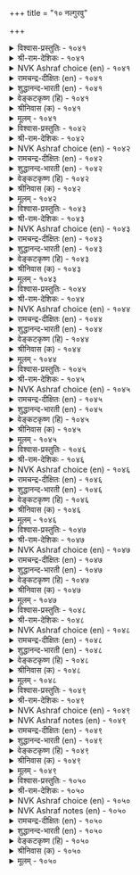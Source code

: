 +++
title = "१० नल्गुरवु"

+++


<details><summary>विश्वास-प्रस्तुतिः - १०४१</summary>

इन्मैयिन् इन्नाददु यादॆनिन् इन्मैयिन्  
इन्मैये इन्ना तदु।      १०४१
</details>

<details><summary>श्री-राम-देशिकः - १०४१</summary>

अधिकारः १०५. दारिद्र्यम्  
दारिद्र्येण समं लोके किं भवेद् दुःखदायकम् ।  
इति प्रश्नस्य दारिद्र्येमेवेत्युत्तरमुच्यताम् ॥ १०४१॥
</details>

<details><summary>NVK Ashraf choice (en) - १०४१</summary>

१०४१
What is more painful than poverty?
The pain of poverty itself!
(N.V.K. Ashraf)
</details>

<details><summary>रामचन्द्र-दीक्षितः (en) - १०४१</summary>

1041 iṉmaiyiṉ iṉṉātatu yāteṉiṉ iṉmaiyiṉ  
iṉmaiyē iṉṉā tatu.

1041\. There is no greater evil than poverty!  
</details>

<details><summary>शुद्धानन्द-भारती (en) - १०४१</summary>

1\. இன்மையின் இன்னாதது யாதெனின் இன்மையின்  
இன்மையே இன்னா தது.  
What gives more pain than scarcity?  
No pain pinches like poverty.        1041  
</details>

<details><summary>वेङ्कटकृष्ण (हि) - १०४१</summary>

1041
यदि पूछो दारिद्र्य सम, दुःखद कौन महान ।  
तो दुःखद दारिद्र्य सम, दारिद्रता ही जान ॥
</details>

<details><summary>श्रीनिवास (क) - १०४१</summary>

1041. बडतनक्किन्त दुःखकरवादुदु यावुदु? बडतनक्किन्त दुःखकरवादुदु, बडतनवे.

</details>

<details><summary>मूलम् - १०४१</summary>

इन्मैयिन् इन्नाददु यादॆनिन् इन्मैयिन्  
इन्मैये इन्ना तदु।      १०४१
</details>

<details><summary>विश्वास-प्रस्तुतिः - १०४२</summary>

इन्मै ऎनवॊरु पावि मऱुमैयुम्  
इम्मैयुम् इण्ड्रि वरुम्।       १०४२
</details>

<details><summary>श्री-राम-देशिकः - १०४२</summary>

लभेत् सहवासं यो दारिद्र्याभिधपापिना ।  
ऐहिकामुष्मिकसुखं न विन्देत् स मानवः ॥ १०४२॥
</details>

<details><summary>NVK Ashraf choice (en) - १०४२</summary>

१०४२
The demon of poverty takes away
The joys of this life and the next.
(K. Krishnaswamy & Vijaya Ramkumar), (S.M. Diaz)
</details>

<details><summary>रामचन्द्र-दीक्षितः (en) - १०४२</summary>

1042 iṉmai eṉaoru pāvi maṟumaiyum  
immaiyum iṉṟi varum.

1042\. Poverty is an evil which blasts at once the joys of earth and of heaven.  
</details>

<details><summary>शुद्धानन्द-भारती (en) - १०४२</summary>

2\. இன்மை எனஒரு பாவி மறுமையும்  
இம்மையும் இன்றி வரும்.  
The sinner Want is enemy dire  
Of joys of earth and heaven there.        1042  
</details>

<details><summary>वेङ्कटकृष्ण (हि) - १०४२</summary>

1042
निर्धनता की पापिनी, यदि रहती है साथ ।  
लोक तथा परलोक से, धोना होगा हाथ ॥
</details>

<details><summary>श्रीनिवास (क) - १०४२</summary>

1042. बडतनवॆम्ब पापियु ऒब्बन मनॆयन्नु प्रवेशिसिदल्लि, अवनिगॆ इह जन्मदल्लियू मरु जन्मदल्लियू सुख
सन्तोषगळु इल्लवागुवुदु.

</details>

<details><summary>मूलम् - १०४२</summary>

इन्मै ऎनवॊरु पावि मऱुमैयुम्  
इम्मैयुम् इण्ड्रि वरुम्।       १०४२
</details>

<details><summary>विश्वास-प्रस्तुतिः - १०४३</summary>

तॊल्वरवुम् तोलुम् कॆडुक्कुम् तॊगैयाग  
नल्गुरवु ऎन्नुम् नसै।       १०४३
</details>

<details><summary>श्री-राम-देशिकः - १०४३</summary>

दादिद्र्यसंज्ञिकी त्वाशा यमाश्रित्य वसेन्नरम् ।  
कुलश्रैष्ठ्यं च कीर्तिश्च तं विहाय विनिःसरेत् ॥ १०४३॥
</details>

<details><summary>NVK Ashraf choice (en) - १०४३</summary>

१०४३
That cancer called poverty destroys at once
The honor of ancient descent and clout.
(K.R. Srinivasa Iyengar), (Satguru Subramuniyaswami)
</details>

<details><summary>रामचन्द्र-दीक्षितः (en) - १०४३</summary>

1043 tolvaravum tōlum keṭukkum tokaiyāka  
nalkuravu eṉṉum nacai.

1043\. Poverty which springs of avarice ruins one’s ancestry and its fair name.  
</details>

<details><summary>शुद्धानन्द-भारती (en) - १०४३</summary>

3\. தொல்வரவும் தோலும் கெடுக்கும் தொகையாக  
நல்குரவு என்னும் நசை.  
The craving itch of poverty  
Kills graceful words and ancestry.        1043  
</details>

<details><summary>वेङ्कटकृष्ण (हि) - १०४३</summary>

1043
निर्धनता के नाम से, जो है आशा-पाश ।  
कुलीनता, यश का करे,  एक साथ ही नाश ॥
</details>

<details><summary>श्रीनिवास (क) - १०४३</summary>

1043. दारिद्र्यदिन्दुण्टागुव आसॆयु, ऒब्बन वंश पारम्पर्यवागि बन्द गुणवन्नु, मातिन बल्लॆयन्नू ऒट्टिगे
कॆडिसुवुदु.

</details>

<details><summary>मूलम् - १०४३</summary>

तॊल्वरवुम् तोलुम् कॆडुक्कुम् तॊगैयाग  
नल्गुरवु ऎन्नुम् नसै।       १०४३
</details>

<details><summary>विश्वास-प्रस्तुतिः - १०४४</summary>

इऱ्पिऱन्दार् कण्णेयुम् इन्मै इळिवन्द  
सॊऱ्पिऱक्कुम् सोर्वु तरुम्।      १०४४
</details>

<details><summary>श्री-राम-देशिकः - १०४४</summary>

महाकुलप्रसूतानामुत्तमानां वचस्यापि ।  
नीचवाक्यप्रयोगाख्यदोषो दारिद्र्यतो भवेत् ॥ १०४४॥
</details>

<details><summary>NVK Ashraf choice (en) - १०४४</summary>

१०४४
Even in those of high birth, poverty will produce
The fault of uttering mean words.
(W.H. Drew and J. Lazarus)
</details>

<details><summary>रामचन्द्र-दीक्षितः (en) - १०४४</summary>

1044 iṟpiṟantār kaṇṇēyum iṉmai iḷivanta  
colpiṟakkum cōrvu tarum.

1044\. Dejection due to poverty makes the noble utter the language of the base.  
</details>

<details><summary>शुद्धानन्द-भारती (en) - १०४४</summary>

4\. இற்பிறந்தார் கண்ணேயும் இன்மை இளிவந்த  
சொற்பிறக்கும் சோர்வு தரும்.  
Want makes even good familymen  
Utter words that are low and mean.        1044  
</details>

<details><summary>वेङ्कटकृष्ण (हि) - १०४४</summary>

1044
निर्धनता पैदा करे, कुलीन में भी ढील ।  
जिसके वश वह कह उठे, हीन वचन अश्लील ॥
</details>

<details><summary>श्रीनिवास (क) - १०४४</summary>

1044. बडतनवॆन्नुवुदु ऒळ्ळॆय कालदल्लि हुट्टिदवरल्लू कीळाद मातु हॊरडलु कारणवाद चित्त विकल्पवन्नु तरुत्तदॆ.

</details>

<details><summary>मूलम् - १०४४</summary>

इऱ्पिऱन्दार् कण्णेयुम् इन्मै इळिवन्द  
सॊऱ्पिऱक्कुम् सोर्वु तरुम्।      १०४४
</details>

<details><summary>विश्वास-प्रस्तुतिः - १०४५</summary>

नल्गुरवु ऎन्नुम् इडुम्बैयुळ् पल्गुरैत्  
तुन्बङ्गळ् सॆण्ड्रु पडुम्।      १०४५
</details>

<details><summary>श्री-राम-देशिकः - १०४५</summary>

दारिद्र्यदुःखतप्तानां नृणां तेनैव हेतुना ।  
भिन्नभिन्नान्यनेकानि दुःखानि प्रविशन्ति तान् ॥ १०४५॥
</details>

<details><summary>NVK Ashraf choice (en) - १०४५</summary>

१०४५
That misery called poverty brings with it
A diversity of sufferings.
(N.V.K. Ashraf)
</details>

<details><summary>रामचन्द्र-दीक्षितः (en) - १०४५</summary>

1045 nalkuravu eṉṉum iṭumpaiyuḷ palkurait  
tuṉpaṅkaḷ ceṉṟu paṭum.

1045\. Poverty in itself an evil is the mother of all ills.  
</details>

<details><summary>शुद्धानन्द-भारती (en) - १०४५</summary>

5\. நல்குரவு என்னும் இடும்பையுள் பல்குரைத்  
துன்பங்கள் சென்று படும்.  
The pest of wanton poverty  
Brings a train of misery.        1045  
</details>

<details><summary>वेङ्कटकृष्ण (हि) - १०४५</summary>

1045
निर्धनता के रूप में, जो है दुख का हाल ।  
उसमें होती है उपज, कई तरह की साल ॥
</details>

<details><summary>श्रीनिवास (क) - १०४५</summary>

1045. बडतनवॆन्नुव सङ्कटकरवाद नॆलॆयल्लि हलवु तॆरनाद दुःखगळु बन्दु सेरिकॊळ्ळुत्तवॆ.

</details>

<details><summary>मूलम् - १०४५</summary>

नल्गुरवु ऎन्नुम् इडुम्बैयुळ् पल्गुरैत्  
तुन्बङ्गळ् सॆण्ड्रु पडुम्।      १०४५
</details>

<details><summary>विश्वास-प्रस्तुतिः - १०४६</summary>

नऱ्पॊरुळ् नन्गुणर्न्दु सॊल्लिनुम् नल्गूर्न्दार्  
सॊऱ्पॊरुळ् सोर्वु पडुम्।      १०४६
</details>

<details><summary>श्री-राम-देशिकः - १०४६</summary>

दारिद्राः शास्त्रतत्त्वर्थज्ञानवन्तोऽपि तद्वचः ।  
न कोऽपि श्रुणुयाल्लोके व्यर्थमेव भवेद्वचः ॥ १०४६॥
</details>

<details><summary>NVK Ashraf choice (en) - १०४६</summary>

१०४६
A poor man's words carry no weight,
However meaningful and profound. *
(P.S. Sundaram)
</details>

<details><summary>रामचन्द्र-दीक्षितः (en) - १०४६</summary>

1046 naṟporuḷ naṉkuṇarntu colliṉum nalkūrntār  
coṟporuḷ cōrvu paṭum.

1046 The words of the poor, though born of experience and wisdom are not listened to.  
</details>

<details><summary>शुद्धानन्द-भारती (en) - १०४६</summary>

6\. நற்பொருள் நன்குணர்ந்து சொல்லினும் நல்கூர்ந்தார்  
சொற்பொருள் சோர்வு படும்.  
The poor men's words are thrown away  
Though from heart good things they say.        1046  
</details>

<details><summary>वेङ्कटकृष्ण (हि) - १०४६</summary>

1046
यद्यपि अनुसंधान कर, कहे तत्व का अर्थ ।  
फिर भी प्रवचन दिन का, हो जाता है व्यर्थ ॥
</details>

<details><summary>श्रीनिवास (क) - १०४६</summary>

1046. ऒळ्ळॆय ग्रन्थगळल्लिरुव विचारवन्नु चॆन्नागि अर्थ माडिकॊण्डु हेळिदरू, बडतन हॊक्कवरु आडिद आ मातिन
सत्ववु केळुववरिल्लदॆ निष्फलवागुवुदु.

</details>

<details><summary>मूलम् - १०४६</summary>

नऱ्पॊरुळ् नन्गुणर्न्दु सॊल्लिनुम् नल्गूर्न्दार्  
सॊऱ्पॊरुळ् सोर्वु पडुम्।      १०४६
</details>

<details><summary>विश्वास-प्रस्तुतिः - १०४७</summary>

अऱञ्जारा नल्गुरवु ईण्ड्रदा यानुम्  
पिऱन्बोल नोक्कप् पडुम्।       १०४७
</details>

<details><summary>श्री-राम-देशिकः - १०४७</summary>

अधर्महेतुदारिद्र्यसमाविष्टं नरं भुवि ।  
जननी तमुदासीनं मत्वा दूरीकरोत्यहो ॥ १०४७॥
</details>

<details><summary>NVK Ashraf choice (en) - १०४७</summary>

१०४७
Poverty, destitute of all virtues, alienates a man
Even from the mother who bore him.
(Satguru Subramuniyaswami)
</details>

<details><summary>रामचन्द्र-दीक्षितः (en) - १०४७</summary>

1047 aṟañcārā nalkuravu īṉṟatā yāṉum  
piṟaṉpōla nōkkap paṭum.

1047\. Even a mother turns her back on one whose poverty is devoid of probity.  
</details>

<details><summary>शुद्धानन्द-भारती (en) - १०४७</summary>

7\. அறஞ்சாரா நல்குரவு ஈன்றதா யானும்  
பிறன்போல நோக்கப் படும்.  
Even the mother looks as stranger  
The poor devoid of character.        1047  
</details>

<details><summary>वेङ्कटकृष्ण (हि) - १०४७</summary>

1047
जिस दरिद्र का धर्म से, कुछ भी न अभिप्राय ।  
जननी से भी अन्य सम, वह तो देखा जाय ॥
</details>

<details><summary>श्रीनिवास (क) - १०४७</summary>

1047. दैव कृपॆयिल्लदॆ दारिद्र्यक्कॊळगादवनन्नु हॆत्त तायिये परकीयनन्तॆ काणुवळु.

</details>

<details><summary>मूलम् - १०४७</summary>

अऱञ्जारा नल्गुरवु ईण्ड्रदा यानुम्  
पिऱन्बोल नोक्कप् पडुम्।       १०४७
</details>

<details><summary>विश्वास-प्रस्तुतिः - १०४८</summary>

इण्ड्रुम् वरुवदु कॊल्लो नॆरुनलुम्  
कॊण्ड्रदु पोलुम् निरप्पु।      १०४८
</details>

<details><summary>श्री-राम-देशिकः - १०४८</summary>

मरणान्तकरक्रूरदारिद्र्यानुभवव्यथा ।  
श्चः पुनः किं भवेद्वेति दरिद्रः चिन्तयेत् सदा ॥ १०४८॥
</details>

<details><summary>NVK Ashraf choice (en) - १०४८</summary>

१०४८
Will that hunger which almost killed me yesterday,
Pester me even today? *
(P.S. Sundaram), ( Shuddhananda Bharatiar)
</details>

<details><summary>रामचन्द्र-दीक्षितः (en) - १०४८</summary>

1048 iṉṟum varuvatu kollō nerunalum  
koṉṟatu pōlum nirappu.

1048\. Oh, how I dread it I Will that beggary that almost killed me yesterday assail me today also?  
</details>

<details><summary>शुद्धानन्द-भारती (en) - १०४८</summary>

8\. இன்றும் வருவது கொல்லோ நெருநலும்  
கொன்றது போலும் நிரப்பு.  
The killing Want of yesterday  
Will it pester me even to-day?        1048  
</details>

<details><summary>वेङ्कटकृष्ण (हि) - १०४८</summary>

1048
कंगाली जो कर चुकी, कल मेरा संहार ।  
अयोगी क्या आज भी, करने उसी प्रकार ॥
</details>

<details><summary>श्रीनिवास (क) - १०४८</summary>

1048. निन्न कष्टक्केडु माडि (नन्नन्नु) कॊन्द बडतनवु इन्दू (नन्नबळि) बरलिदॆये? (ऎन्दु बडवनादवनु
प्रतिदिनवू चिन्तिसुत्तनॆ)

</details>

<details><summary>मूलम् - १०४८</summary>

इण्ड्रुम् वरुवदु कॊल्लो नॆरुनलुम्  
कॊण्ड्रदु पोलुम् निरप्पु।      १०४८
</details>

<details><summary>विश्वास-प्रस्तुतिः - १०४९</summary>

नॆरुप्पिनुळ् तुञ्जलुम् आगुम् निरप्पिनुळ्  
यादॊण्ड्रुम् कण्बाडु अरिदु।      १०४९
</details>

<details><summary>श्री-राम-देशिकः - १०४९</summary>

कश्चिन्मन्त्रबलादग्नौ सुखं स्वप्तुमपि क्षमः ।  
परं दरिद्रावस्थायां स्वप्तुं को वा भवेत् क्षमः ॥ १०४९॥
</details>

<details><summary>NVK Ashraf choice (en) - १०४९</summary>

१०४९
One may sleep even in the midst of fire,
But by no means in the midst of poverty. *
(W.H. Drew and J. Lazarus)
</details>

<details><summary>NVK Ashraf notes (en) - १०४९</summary>

१०४९. Compare with ८९६ for the use of same simile: “One may survive even if burnt in the fire, but no survival for those who offend the great” * - (Satguru Subramuniyaswami), (P.S. Sundaram)
</details>

<details><summary>रामचन्द्र-दीक्षितः (en) - १०४९</summary>

1049 neruppiṉuḷ tuñcalum ākum nirappiṉuḷ  
yātoṉṟum kaṇpāṭu aritu.

1049\. One may sleep in the midst of scorching fire. But the poverty-stricken know no sleep.  
</details>

<details><summary>शुद्धानन्द-भारती (en) - १०४९</summary>

9\. நெருப்பினுள் துஞ்சலும் ஆகும் நிரப்பினுள்  
யாதொன்றும் கண்பாடு அரிது.  
One may sleep in the midst of fire  
In want a wink of sleep is rare.        1049  
</details>

<details><summary>वेङ्कटकृष्ण (हि) - १०४९</summary>

1049
अन्तराल में आग के, सोना भी है साध्य ।  
आँख झपकना भी ज़रा, दारिद में नहिं साध्य ॥
</details>

<details><summary>श्रीनिवास (क) - १०४९</summary>

1049. ऒब्बनु बॆङ्किय नडुवॆ मलगि निद्रिसबहुदु; (आदरॆ) बडतनद नडुवॆ निद्रिसुवुदु असाध्य.

</details>

<details><summary>मूलम् - १०४९</summary>

नॆरुप्पिनुळ् तुञ्जलुम् आगुम् निरप्पिनुळ्  
यादॊण्ड्रुम् कण्बाडु अरिदु।      १०४९
</details>

<details><summary>विश्वास-प्रस्तुतिः - १०५०</summary>

तुप्पुर विल्लार् तुवरत् तुऱवामै  
उप्पिऱ्कुम् काडिक्कुम् कूट्रु।      १०५०
</details>

<details><summary>श्री-राम-देशिकः - १०५०</summary>

भोग्यार्थवस्तुरहितदरिद्रा रागवर्जिताः ।  
यवागूलवणार्थं तैर्भिक्षुत्वं नाप्यगृह्यत ॥ १०५०॥
</details>

<details><summary>NVK Ashraf choice (en) - १०५०</summary>

१०५०
The poverty stricken has a chance to renounce,
Lest he hang around for salt and gruel. *
(K. Kannan)
</details>

<details><summary>NVK Ashraf notes (en) - १०५०</summary>

१०५०. Explanation: The poor might as well renounce and follow the path of asceticism, instead of depending on others for survival. Valluvar says in couplet ३७८ that “fate” is the reason why the poverty stricken have failed to renounce.
</details>

<details><summary>रामचन्द्र-दीक्षितः (en) - १०५०</summary>

1050 tuppuravu illār tuvarat tuṟavāmai  
uppiṟkum kāṭikkum kūṟṟu.

1050\. The indigent that do not renounce the world batten on other man’s salt and porridge.  
</details>

<details><summary>शुद्धानन्द-भारती (en) - १०५०</summary>

10\. துப்புரவு இல்லார் துவரத் துறவாமை  
உப்பிற்கும் காடிக்கும் கூற்று.  
Renounce their lives the poor must  
Or salt and gruel go to waste.        1050  
</details>

<details><summary>वेङ्कटकृष्ण (हि) - १०५०</summary>

1050
भोग्य-हीन रह, दिन का, लेना नहिं सन्यास ।  
माँड-नमक का यम बने, करने हित है नाश ॥
</details>

<details><summary>श्रीनिवास (क) - १०५०</summary>

1050. भोगिसलु हणविल्लद बडवरु, तम्म ऒडलन्नु तॊरॆयदॆ कारण, कण्डवर उप्पिगू गञ्जिगू यमनागुवरु.
</details>

<details><summary>मूलम् - १०५०</summary>

तुप्पुर विल्लार् तुवरत् तुऱवामै  
उप्पिऱ्कुम् काडिक्कुम् कूट्रु।      १०५०
</details>
